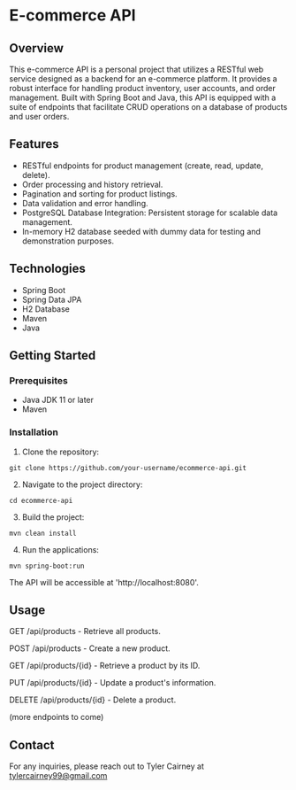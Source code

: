 # E-commerce API 

## Overview

This e-commerce API is a personal project that utilizes a RESTful web service designed as a backend for an e-commerce platform. It provides a robust interface for handling product inventory, user accounts, and order management. Built with Spring Boot and Java, this API is equipped with a suite of endpoints that facilitate CRUD operations on a database of products and user orders.

## Features

- RESTful endpoints for product management (create, read, update, delete).
- Order processing and history retrieval.
- Pagination and sorting for product listings.
- Data validation and error handling.
- PostgreSQL Database Integration: Persistent storage for scalable data management. 
- In-memory H2 database seeded with dummy data for testing and demonstration purposes.

## Technologies

- Spring Boot
- Spring Data JPA
- H2 Database
- Maven
- Java

## Getting Started

### Prerequisites

- Java JDK 11 or later
- Maven

### Installation

1. Clone the repository:
```
git clone https://github.com/your-username/ecommerce-api.git
```

2. Navigate to the project directory:
```
cd ecommerce-api
```

3. Build the project:
```
mvn clean install
```

4. Run the applications:
```
mvn spring-boot:run
```

The API will be accessible at 'http://localhost:8080'.

## Usage

GET /api/products - Retrieve all products.

POST /api/products - Create a new product.

GET /api/products/{id} - Retrieve a product by its ID.

PUT /api/products/{id} - Update a product's information.

DELETE /api/products/{id} - Delete a product.

(more endpoints to come)

## Contact

For any inquiries, please reach out to Tyler Cairney at tylercairney99@gmail.com
